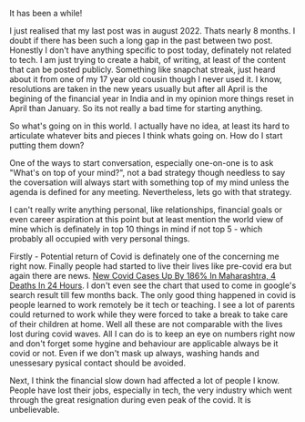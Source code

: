 It has been a while!

I just realised that my last post was in august 2022. Thats nearly 8 months. I doubt if there has been such a long gap in the past between two post. Honestly I don't have anything specific to post today, definately not related to tech. I am just trying to create a habit, of writing, at least of the content that can be posted publicly. Something like snapchat streak, just heard about it from one of my 17 year old cousin though I never used it.  I know, resolutions are taken in the new years usually but after all April is the begining of the financial year in India and in my opinion more things reset in April than January. So its not really a bad time for starting anything.

So what's going on in this world. I actually have no idea, at least its hard to articulate whatever bits and pieces I think whats going on. How do I start putting them down?

One of the ways to start conversation, especially one-on-one is to ask "What's on top of your mind?", not a bad strategy though needless to say the coversation will always start with something top of my mind unless the agenda is defined for any meeting. Nevertheless, lets go with that strategy.

I can't really write anything personal, like relationships, financial goals or even career aspiration at this point but at least mention the world view of mine which is definately in top 10 things in mind if not top 5 - which probably all occupied with very personal things.

Firstly - Potential return of Covid is definately one of the concerning me right now. Finally people had started to live their lives like pre-covid era but again there are news. [New Covid Cases Up By 186% In Maharashtra, 4 Deaths In 24 Hours](https://www.ndtv.com/india-news/new-covid-cases-up-by-186-in-maharashtra-4-deaths-in-24-hours-3920000). I don't even see the chart that used to come in google's search result till few months back. The only good thing happened in covid is people learned to work remotely be it tech or teaching. I see a lot of parents could returned to work while they were forced to take a break to take care of their children at home. Well all these are not comparable with the lives lost during covid waves. All I can do is to keep an eye on numbers right now and don't forget some hygine and behaviour are applicable always be it covid or not. Even if we don't mask up always, washing hands and unessesary pysical contact should be avoided.

Next, I think the financial slow down had affected a lot of people I know. People have lost their jobs, especially in tech, the very industry which went through the great resignation during even peak of the covid. It is unbelievable.


 
<!--stackedit_data:
eyJoaXN0b3J5IjpbNzI4MjkyNzA5XX0=
-->